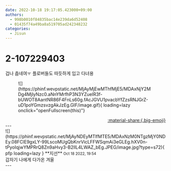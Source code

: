```yaml
---
date: 2022-10-18 19:17:05.423000+09:00
authors:
  - 998b0010f84835bac14e239da6d52408
  - 01435f74a49ba8a519705ad242348232
categories:
  - Jisun
---
```


# 2-107229403

<div class="post-container" markdown="1">
<div class="content-container md-sidebar__scrollwrap" markdown="1">

겁나 춥네여ㅜ 플로버들도 따듯하게 입고 다녀용
<figure markdown="1">
![](https://phinf.wevpstatic.net/MjAyMjEwMThfMjE5/MDAxNjY2MDg4MjIyNzc0.aNnYMrfhP3N3YZueIR3f-bUWOT8AantNR86F4FnLs60g.fAcJGVU1pvacbYfZzsRNJGrZ-uD1poYGmzsvzgAkJzEg.GIF/image.gif){ loading=lazy onclick="openFullscreen(this)"}
</figure>


</div>
</div>

<div style="text-align: right;" markdown="1">
<a href="https://weverse.io/fromis9/fanpost/2-107229403" style="text-align: right;">:material-share:{.big-emoji}</a>
</div>
---

<div class="comments-container md-sidebar__scrollwrap" markdown="1">
<div class="comment" markdown="1">
<div class='id-container' markdown="1">
![](https://phinf.wevpstatic.net/MjAyNDEyMTlfMTE5/MDAxNzM0NTgzMjY0NDEy.08FClE9gxLY-99LscoMUgQbKnrVicLFFWSqmAi3eGLEg.hXV0n-tPyoIqjwYMPRrQ8Zn9aHvy3-B2llL4LWAZ_bEg.JPEG/image.jpg?type=s72){ pfp loading=lazy }
**<span class="artist">지선</span>** <small>Oct 18 2022, 19:54</small><br>
</div>
<div class='comment-body' markdown="1">
갑자기 나에게 다가온 겨울
</div>
</div>
</div>
---

